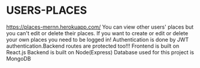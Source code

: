 # USERS-PLACES
https://places-mernn.herokuapp.com/
You can view other users' places but you can't edit or delete their places. If you want to create or edit or delete your own places you need to be logged in!
Authentication is done by JWT authentication.Backend routes are protected too!!!
Frontend is built on React.js
Backend is built on Node(Express) 
Database used for this project is MongoDB
